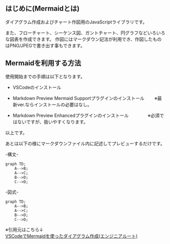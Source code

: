 ## はじめに(Mermaidとは)

ダイアグラム作成およびチャート作図用のJavaScriptライブラリです。

また、フローチャート、シーケンス図、ガントチャート、円グラフなどいろいろな図表を作成できます。
作図にはマークダウン記法が利用でき、作図したものはPNG/JPEGで書き出す事もできます。

## Mermaidを利用する方法


使用開始までの手順は以下となります。

- VSCodeのインストール
  
- Markdown Preview Mermaid Supportプラグインのインストール　　
※最新ver.ならインストールの必要はなし。

- Markdown Preview Enhancedプラグインのインストール　　　　
※必須ではないですが、扱いやすくなります。

以上です。

あとは以下の様にマークダウンファイル内に記述してプレビューするだけです。

-構文-

```                             
graph TD;
    A-->B;
    A-->C;
    B-->D;
    C-->D;
```
-図式-

```mermaid
graph TD;
    A-->B;
    A-->C;
    B-->D;
    C-->D;
```

※引用元はこちら↓  
[VSCodeでMermaidを使ったダイアグラム作成(エンジニアルート)](https://www.engineer-route.com/column/8973/)



